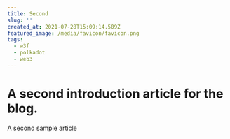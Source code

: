 ```yaml
---
title: Second
slug: ''
created_at: 2021-07-28T15:09:14.509Z
featured_image: /media/favicon/favicon.png
tags:
  - w3f
  - polkadot
  - web3
---
```

# A second introduction article for the blog.

A second sample article
